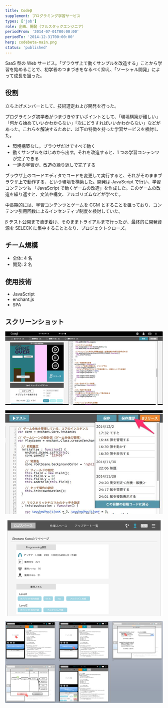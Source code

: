 ```yaml
---
title: Codeβ
supplement: プログラミング学習サービス
types: ['job']
role: 企画、開発（フルスタックエンジニア）
periodFrom: '2014-07-01T00:00:00'
periodTo: '2014-12-31T00:00:00'
herp: codebeta-main.png
status: 'published'
---
```


SaaS 型の Web サービス。「ブラウザ上で動くサンプルを改造する」ことから学習を始めることで、初学者のつまづきをなるべく抑え、「ソーシャル開発」によって成長を狙った。

## 役割

立ち上げメンバーとして、技術選定および開発を行った。

プログラミング初学者がつまづきやすいポイントとして、「環境構築が難しい」「何から始めていいかわからない」「次にどうすればいいかわからない」などがあった。これらを解決するために、以下の特徴を持った学習サービスを検討した。

- 環境構築なし。ブラウザだけですべて動く
- 動くサンプルをはじめから出す。それを改造すると、1 つの学習コンテンツが完了できる
- 一連の学習が、改造の繰り返しで完了する

ブラウザ上のコードエディタでコードを変更して実行すると、それがそのままブラウザ上で動作する、という環境を構築した。開発は JavaScript で行い、学習コンテンツも 「JavaScript で動くゲームの改造」を作成した。このゲームの改造を繰り返すと、文法や構文、アルゴリズムなどが学べた。

中長期的には、学習コンテンツとゲームを CGM とすることを狙っており、コンテンツ引用回数によるインセンティブ制度を検討していた。

β テスト公開まで漕ぎ着け、そのままトライアルまで行ったが、最終的に開発資源を SELECK に集中することとなり、プロジェクトクローズ。

## チーム規模

- 全体: 4 名
- 開発: 2 名

## 使用技術

- JavaScript
- enchant.js
- SPA

## スクリーンショット

![開発画面](codebeta-main.png)

![履歴](codebeta-history.jpg)

![あなたのステータス](codebeta-status.png)

![概要](codebeta-overview.png)

